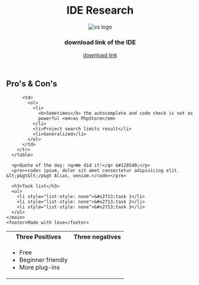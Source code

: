 
<!DOCTYPE html>
<html lang="en">
  <head>
    <meta charset="UTF-8" />
    <meta name="viewport" content="width=device-width, initial-scale=1.0" />
    <meta http-equiv="X-UA-Compatible" content="ie=edge" />
    <title>Document</title>
  </head>
  <body>
    <header>
      <H1>IDE Research</H1>
      <img
        src="https://itnext.io/settings-sync-with-vs-code-c3d4f126989"
        alt="vs logo"
      />
      <h3>download link of the IDE</h3>
      <a href="https://code.visualstudio.com/download">download link</a>
    </header>
    <main>
      <h2>
        Pro's & Con's
      </h2>
      <table>
        <tr>
          <th>Three Positives</th>
          <th>Three negatives</th>
        </tr>
        <tr>
          <td>
            <ul>
              <li>Free</li>
              <li>Beginner friendly</li>
              <li>More plug-ins</li>
            </ul>
          </td>

          <td>
            <ol>
              <li>
                <b>Sometimes</b> the autocomplete and code check is not as
                powerful <em>as PhpStorm</em>
              </li>
              <li>Project search limits result</li>
              <li>Generalized</li>
            </ol>
          </td>
        </tr>
      </table>

      <p>Quote of the day: <q>We did it!</q> &#128540;</p>
      <pre><code> ipsum, dolor sit amet consectetur adipisicing elit. &lt;p&gt&lt;/p&gt Alias, veniam.</code></pre>

      <h3>Task list</h3>
      <ul>
        <li style="list-style: none">&#x2713;task 1</li>
        <li style="list-style: none">&#x2713;task 2</li>
        <li style="list-style: none">&#x2713;task 3</li>
      </ul>
    </main>
    <footer>Made with love</footer>
  </body>
</html>
